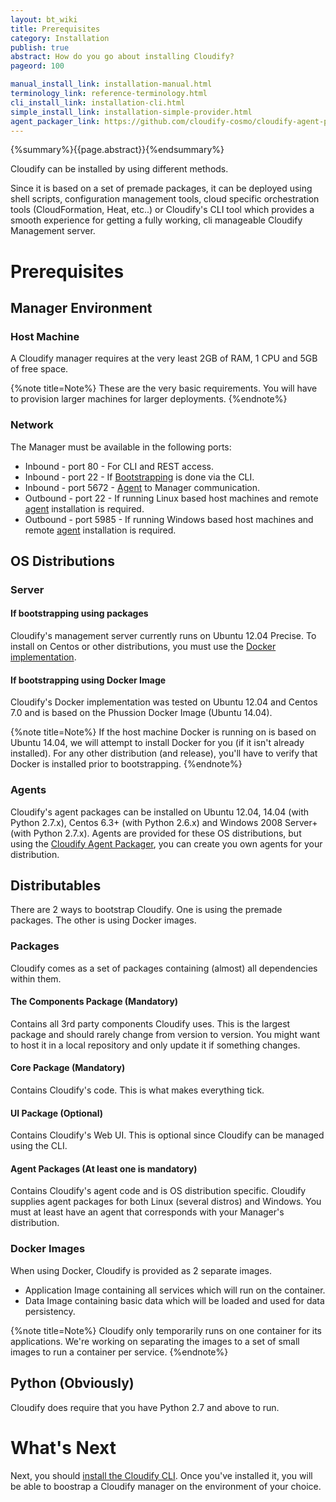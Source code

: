 ```yaml
---
layout: bt_wiki
title: Prerequisites
category: Installation
publish: true
abstract: How do you go about installing Cloudify?
pageord: 100

manual_install_link: installation-manual.html
terminology_link: reference-terminology.html
cli_install_link: installation-cli.html
simple_install_link: installation-simple-provider.html
agent_packager_link: https://github.com/cloudify-cosmo/cloudify-agent-packager
---
```

{%summary%}{{page.abstract}}{%endsummary%}

Cloudify can be installed by using different methods.

Since it is based on a set of premade packages, it can be deployed using shell scripts, configuration management tools, cloud specific orchestration tools (CloudFormation, Heat, etc..) or Cloudify's CLI tool which provides a smooth experience for getting a fully working, cli manageable Cloudify Management server.

# Prerequisites

## Manager Environment

### Host Machine
A Cloudify manager requires at the very least 2GB of RAM, 1 CPU and 5GB of free space.

{%note title=Note%}
These are the very basic requirements. You will have to provision larger machines for larger deployments.
{%endnote%}

### Network
The Manager must be available in the following ports:

* Inbound - port 80 - For CLI and REST access.
* Inbound - port 22 - If [Bootstrapping]({{page.terminology_link}}#bootstrapping) is done via the CLI.
* Inbound - port 5672 - [Agent]({{page.terminology_link}}#agent) to Manager communication.
* Outbound - port 22 - If running Linux based host machines and remote [agent]({{page.terminology_link}}#agent) installation is required.
* Outbound - port 5985 - If running Windows based host machines and remote [agent]({{page.terminology_link}}#agent) installation is required.

## OS Distributions

### Server

#### If bootstrapping using packages
Cloudify's management server currently runs on Ubuntu 12.04 Precise. To install on Centos or other distributions, you must use the [Docker]() [implementation]().

#### If bootstrapping using Docker Image
Cloudify's Docker implementation was tested on Ubuntu 12.04 and Centos 7.0 and is based on the Phussion Docker Image (Ubuntu 14.04).

{%note title=Note%}
If the host machine Docker is running on is based on Ubuntu 14.04, we will attempt to install Docker for you (if it isn't already installed). For any other distribution (and release), you'll have to verify that Docker is installed prior to bootstrapping.
{%endnote%}

### Agents
Cloudify's agent packages can be installed on Ubuntu 12.04, 14.04 (with Python 2.7.x), Centos 6.3+ (with Python 2.6.x) and Windows 2008 Server+ (with Python 2.7.x).
Agents are provided for these OS distributions, but using the [Cloudify Agent Packager]({{page.agent_packager_link}}), you can create you own agents for your distribution.

## Distributables

There are 2 ways to bootstrap Cloudify. One is using the premade packages. The other is using Docker images.

### Packages
Cloudify comes as a set of packages containing (almost) all dependencies within them.

#### The Components Package (Mandatory)
Contains all 3rd party components Cloudify uses.
This is the largest package and should rarely change from version to version.
You might want to host it in a local repository and only update it if something changes.

#### Core Package (Mandatory)
Contains Cloudify's code.
This is what makes everything tick.

#### UI Package (Optional)
Contains Cloudify's Web UI.
This is optional since Cloudify can be managed using the CLI.

#### Agent Packages (At least one is mandatory)
Contains Cloudify's agent code and is OS distribution specific.
Cloudify supplies agent packages for both Linux (several distros) and Windows.
You must at least have an agent that corresponds with your Manager's distribution.

### Docker Images
When using Docker, Cloudify is provided as 2 separate images.
* Application Image containing all services which will run on the container.
* Data Image containing basic data which will be loaded and used for data persistency.

{%note title=Note%}
Cloudify only temporarily runs on one container for its applications. We're working on separating the images to a set of small images to run a container per service.
{%endnote%}

## Python (Obviously)
Cloudify does require that you have Python 2.7 and above to run.

# What's Next

Next, you should [install the Cloudify CLI](installation-cli.html). Once you've installed it, you will be able to boostrap a Cloudify manager on the environment of your choice.
